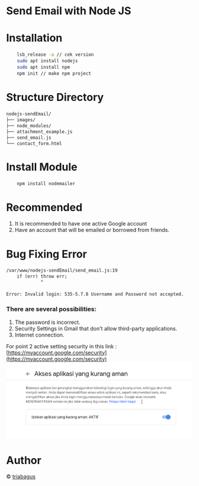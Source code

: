# Send Email with Node JS

# Installation 
```bash
    lsb_release -a // cek version 
    sudo apt install nodejs
    sudo apt install npm
    npm init // make npm project
```
# Structure Directory
```
nodejs-sendEmail/
├── images/
├── node_modules/
├── attachment_example.js
├── send_email.js
└── contact_form.html
```

# Install Module 
```bash
    npm install nodemailer
```

# Recommended
1. It is recommended to have one active Google account
2. Have an account that will be emailed or borrowed from friends.

# Bug Fixing Error
```
/var/www/nodejs-sendEmail/send_email.js:19
    if (err) throw err;
             ^

Error: Invalid login: 535-5.7.8 Username and Password not accepted.
```

### There are several possibilities:

1. The password is incorrect.
2. Security Settings in Gmail that don't allow third-party applications.
3. Internet connection.

For point 2 active setting security in this link : [https://myaccount.google.com/security](https://myaccount.google.com/security)
![alt text](https://github.com/triabagus/nodejs-sendEmail/blob/master/images/google-security.png)
# Author
&copy; [triabagus](https://github.com/triabagus/)
